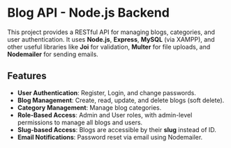 # Blog API - Node.js Backend

This project provides a RESTful API for managing blogs, categories, and user authentication. It uses **Node.js**, **Express**, **MySQL** (via XAMPP), and other useful libraries like **Joi** for validation, **Multer** for file uploads, and **Nodemailer** for sending emails.

## Features

- **User Authentication**: Register, Login, and change passwords.
- **Blog Management**: Create, read, update, and delete blogs (soft delete).
- **Category Management**: Manage blog categories.
- **Role-Based Access**: Admin and User roles, with admin-level permissions to manage all blogs and users.
- **Slug-based Access**: Blogs are accessible by their **slug** instead of ID.
- **Email Notifications**: Password reset via email using Nodemailer.
